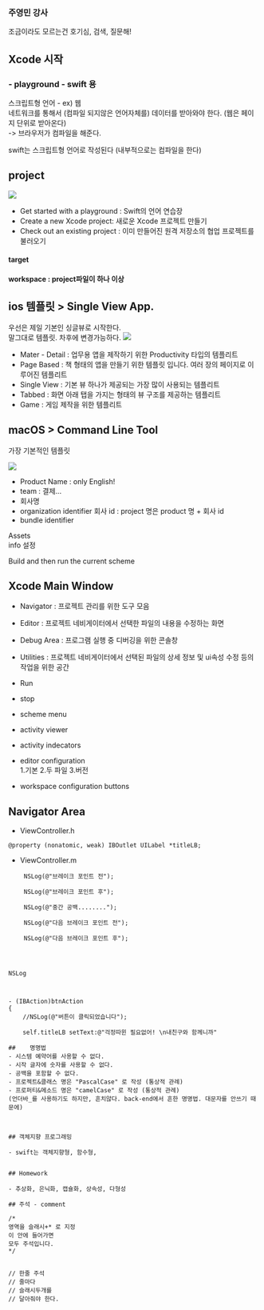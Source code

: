 ### 주영민 강사

조금이라도 모르는건 호기심, 검색, 질문해!


## Xcode 시작


### - playground - swift 용
 
스크립트형 언어 - ex) 웹   
네트워크를 통해서 (컴파일 되지않은 언어자체를) 데이터를 받아와야 한다. (웹은 페이지 단위로 받아온다)   
-> 브라우저가 컴파일을 해준다.

swift는 스크립트형 언어로 작성된다 (내부적으로는 컴파일을 한다)

## project

![](http://cfile30.uf.tistory.com/image/23363F4557831744332F1F)

- Get started with a playground : Swift의 언어 연습장
- Create a new Xcode project: 새로운 Xcode 프로젝트 만들기
- Check out an existing project : 이미 만들어진 원격 저장소의 협업 프로젝트를 불러오기

#### target 
#### workspace   : project파일이 하나 이상


## ios 템플릿 > Single  View App.
우선은 제일 기본인 싱글뷰로 시작한다.   
말그대로 템플릿. 차후에 변경가능하다.
![](http://cfile1.uf.tistory.com/image/21488F455783174608BBA6)

- Mater - Detail : 업무용 앱을 제작하기 위한 Productivity 타입의 템플리트
- Page Based : 책 형태의 앱을 만들기 위한 템플릿 입니다. 여러 장의 페이지로 이루어진 템플리트
- Single View : 기본 뷰 하나가 제공되는 가장 많이 사용되는 템플리트
- Tabbed : 화면 아래 탭을 가지는 형태의 뷰 구조를 제공하는 템플리트
- Game : 게임 제작을 위한 템플리트

## macOS > Command Line Tool   
가장 기본적인 템플릿

![](http://cfile7.uf.tistory.com/image/2245004557831748322974)

- Product Name : only English!
- team : 결제...
- 회사명
- organization identifier 회사 id : project 명은 product 명 + 회사 id
- bundle identifier 


Assets    
info 설정

Build and then run the current scheme

## Xcode Main Window 

- Navigator : 프로젝트 관리를 위한 도구 모음
- Editor : 프로젝트 네비게이터에서 선택한 파일의 내용을 수정하는 화면
- Debug Area : 프로그램 실행 중 디버깅을 위한 콘솔창
- Utilities : 프로젝트 네비게이터에서 선택된 파일의 상세 정보 및 ui속성 수정 등의 작업을 위한 공간

- Run 
- stop   
- scheme menu
- activity viewer
- activity indecators
- editor configuration    
1.기본 2.두 파일 3.버전   
- workspace configuration buttons


## Navigator Area 

- ViewController.h   
```
@property (nonatomic, weak) IBOutlet UILabel *titleLB;
```   

- ViewController.m   

   ```
    NSLog(@"브레이크 포인트 전");
    
    NSLog(@"브레이크 포인트 후");
    
    NSLog(@"중간 공백........");
    
    NSLog(@"다음 브레이크 포인트 전");
    
    NSLog(@"다음 브레이크 포인트 후");
```
    


NSLog



- (IBAction)btnAction
{
    //NSLog(@"버튼이 클릭되었습니다");
    
    self.titleLB setText:@"걱정따윈 필요없어! \n내친구와 함께니까"
    
##    명명법
- 시스템 예약어를 사용할 수 없다.
- 시작 글자에 숫자를 사용할 수 없다.
- 공백을 포함할 수 없다.
- 프로젝트&클래스 명은 "PascalCase" 로 작성 (통상적 관례)
- 프로퍼티&메소드 명은 "camelCase" 로 작성 (통상적 관례)
(언더바_를 사용하기도 하지만, 흔치않다. back-end에서 흔한 명명법. 대문자를 안쓰기 때문에)



## 객체지향 프로그래밍

- swift는 객체지향형, 함수형, 


## Homework

- 추상화, 은닉화, 캡슐화, 상속성, 다형성

## 주석 - comment

/*  
영역을 슬래시+* 로 지정    
이 안에 들어가면   
모두 주석입니다.   
*/


// 한줄 주석   
// 줄마다   
// 슬래시두개를   
// 달아줘야 한다.
